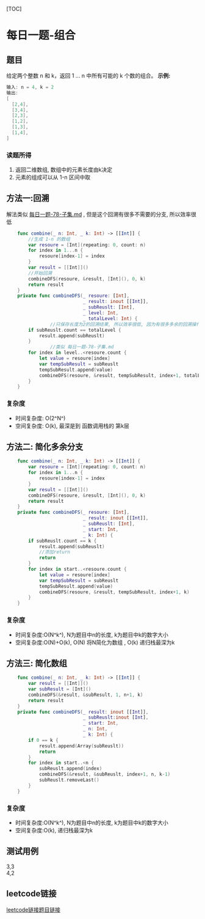 [TOC]

# 每日一题-组合

## 题目
给定两个整数 n 和 k，返回 1 ... n 中所有可能的 k 个数的组合。 
**示例:**  
```java
输入: n = 4, k = 2
输出:
[
  [2,4],
  [3,4],
  [2,3],
  [1,2],
  [1,3],
  [1,4],
]
```

### 读题所得
1. 返回二维数组, 数组中的元素长度由k决定
2. 元素的组成可以从 1-n 区间中取

## 方法一:回溯
解法类似 [每日一题-78-子集.md](./每日一题-78-子集.md) , 但是这个回溯有很多不需要的分支, 所以效率很低
```swift
    func combine(_ n: Int, _ k: Int) -> [[Int]] {
        //生成 1-n 的数组
        var resoure = [Int](repeating: 0, count: n)
        for index in 1...n {
            resoure[index-1] = index
        }
        var result = [[Int]]()
        //开始回溯
        combineDFS(resoure, &result, [Int](), 0, k)
        return result
    }
    private func combineDFS(_ resoure: [Int],
                            _ result: inout [[Int]],
                            _ subReuslt: [Int],
                            _ level: Int,
                            _ totalLevel: Int) {
				//只保存长度为2的回溯结果, 所以效率很低, 因为有很多多余的回溯操作
        if subReuslt.count == totalLevel {
            result.append(subReuslt)    
        }
				//类似 每日一题-78-子集.md
        for index in level..<resoure.count {
            let value = resoure[index]
            var tempSubResult = subReuslt
            tempSubResult.append(value)
            combineDFS(resoure, &result, tempSubResult, index+1, totalLevel)
        }
    }
```
### 复杂度
* 时间复杂度: O(2^N^)
* 空间复杂度: O(k), 最深是到 函数调用栈的 第k层

## 方法二: 简化多余分支
```swift
    func combine(_ n: Int, _ k: Int) -> [[Int]] {
        var resoure = [Int](repeating: 0, count: n)
        for index in 1...n {
            resoure[index-1] = index
        }
        var result = [[Int]]()
        combineDFS(resoure, &result, [Int](), 0, k)
        return result
    }
    private func combineDFS(_ resoure: [Int],
                            _ result: inout [[Int]],
                            _ subReuslt: [Int],
                            _ start: Int,
                            _ k: Int) {
        if subReuslt.count == k {
            result.append(subReuslt)
            //添加return
            return
        }
        for index in start..<resoure.count {
            let value = resoure[index]
            var tempSubResult = subReuslt
            tempSubResult.append(value)
            combineDFS(resoure, &result, tempSubResult, index+1, k)
        }
    }
```
### 复杂度
* 时间复杂度:O(N^k^), N为题目中n的长度, k为题目中k的数字大小 
* 空间复杂度:O(N)+O(k), O(N) 将N简化为数组 , O(k) 递归栈最深为k

## 方法三: 简化数组
```swift
    func combine(_ n: Int, _ k: Int) -> [[Int]] {
        var result = [[Int]]()
        var subResult = [Int]()
        combineDFS(&result, &subResult, 1, n+1, k)
        return result
    }
    private func combineDFS(_ result: inout [[Int]],
                            _ subReuslt:inout [Int],
                            _ start: Int,
                            _ n: Int,
                            _ k: Int) {
        if 0 == k {
            result.append(Array(subReuslt))
            return
        }
        for index in start..<n {
            subReuslt.append(index)
            combineDFS(&result, &subReuslt, index+1, n, k-1)
            subReuslt.removeLast()
        }
    }
```
### 复杂度
* 时间复杂度:O(N^k^), N为题目中n的长度, k为题目中k的数字大小 
* 空间复杂度:O(k), 递归栈最深为k

## 测试用例
3,3  
4,2  

## leetcode链接
[leetcode链接题目链接](https://leetcode-cn.com/problems/combinations/submissions/)  